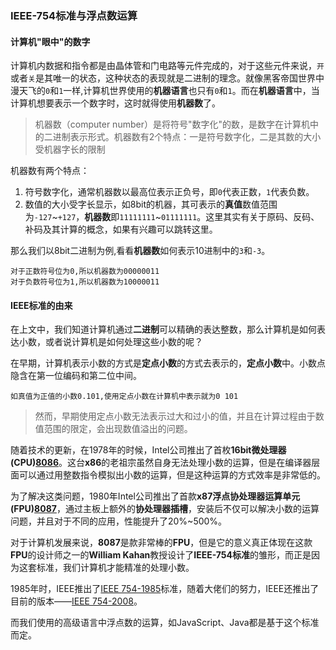 ### IEEE-754标准与浮点数运算



#### 计算机"眼中"的数字

计算机内数据和指令都是由晶体管和门电路等元件完成的，对于这些元件来说，`开`或者`关`是其唯一的状态，这种状态的表现就是二进制的理念。就像黑客帝国世界中漫天飞的`0`和`1`一样,计算机世界使用的**机器语言**也只有`0`和`1`。而在**机器语言**中，当计算机想要表示一个数字时，这时就得使用**机器数**了。

> 机器数（computer number）是将符号"数字化"的数，是数字在计算机中的二进制表示形式。机器数有2个特点：一是符号数字化，二是其数的大小受机器字长的限制

机器数有两个特点：

1. 符号数字化，通常机器数以最高位表示正负号，即`0`代表正数，`1`代表负数。
2. 数值的大小受字长显示，如8bit的机器，其可表示的**真值**数值范围为`-127`~`+127`，**机器数**即`11111111`~`01111111`。这里其实有关于原码、反码、补码及其计算的概念，如果有兴趣可以跳转这里。

那么我们以8bit二进制为例,看看**机器数**如何表示10进制中的`3`和`-3`。

```
对于正数符号位为0,所以机器数为00000011
对于负数符号位为1,所以机器数为10000011
```



#### IEEE标准的由来

在上文中，我们知道计算机通过**二进制**可以精确的表达整数，那么计算机是如何表达小数，或者说计算机是如何处理这些小数的呢？

在早期，计算机表示小数的方式是**定点小数**的方式去表示的，**定点小数**中。小数点隐含在第一位编码和第二位中间。

```
如真值为正值的小数0.101,使用定点小数在计算机中表示就为0 101
```

> 然而，早期使用定点小数无法表示过大和过小的值，并且在计算过程由于数值范围的限定，会出现数值溢出的问题。

随着技术的更新，在1978年的时候，Intel公司推出了首枚**16bit微处理器(CPU)[8086](https://en.wikipedia.org/wiki/Intel_8086)**。这台**x86**的老祖宗虽然自身无法处理小数的运算，但是在编译器层面可以通过用整数指令模拟出小数的运算，但是这种运算的方式效率是非常低的。

为了解决这类问题，1980年Intel公司推出了首款**x87浮点协处理器运算单元(FPU)[8087](https://en.wikipedia.org/wiki/Intel_8087)**，通过主板上额外的**协处理器插槽**，安装后不仅可以解决小数的运算问题，并且对于不同的应用，性能提升了20%~500%。

对于计算机发展来说，**8087**是款非常棒的**FPU**，但是它的意义真正体现在这款**FPU**的设计师之一的**William Kahan**教授设计了**IEEE-754标准**的雏形，而正是因为这套标准，我们计算机才能精准的处理小数。

1985年时，IEEE推出了[IEEE 754-1985](https://en.wikipedia.org/wiki/IEEE_754-1985)标准，随着大佬们的努力，IEEE还推出了目前的版本——[IEEE 754-2008](https://en.wikipedia.org/wiki/IEEE_754-2008_revision)。

而我们使用的高级语言中浮点数的运算，如JavaScript、Java都是基于这个标准而定。

